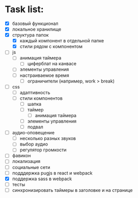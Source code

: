 # Task list:

- [x] базовый функционал
- [x] локальное хранилище
- [x] структура папок
  - [x] каждый компонент в отдельной папке
  - [x] стили рядом с компонентом
- [ ] js
  - [ ] анимация таймера
    - [ ] циферблат на канвасе
  - [ ] элементы управления
  - [ ] настраиваемое время
    - [ ] ограничители (например, work > break)
- [ ] css
  - [ ] адаптивность
  - [ ] стили компонентов
    - [ ] шапка
    - [ ] таймер
      - [ ] анимация таймера
    - [ ] элементы управления
    - [ ] подвал
- [ ] аудио-оповещение
  - [ ] несколько разных звуков
  - [ ] выбор аудио
  - [ ] регулятор громкости
- [ ] фавикон
- [ ] локализация
- [ ] социальные сети
- [ ] подддержка pugjs в react и webpack
- [x] поддержка sass в webpack
- [ ] тесты
- [ ] синхронизировать таймеры в заголовке и на странице